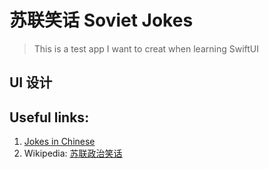 #  苏联笑话 Soviet Jokes 

> This is a test app I want to creat when learning SwiftUI

## UI 设计

## 

## Useful links: 
1. [Jokes in Chinese](https://bbs.pku.edu.cn/v2/post-read.php?bid=996&threadid=2925677)
2. Wikipedia: [苏联政治笑话](https://zh.wikipedia.org/wiki/苏联政治笑话)

